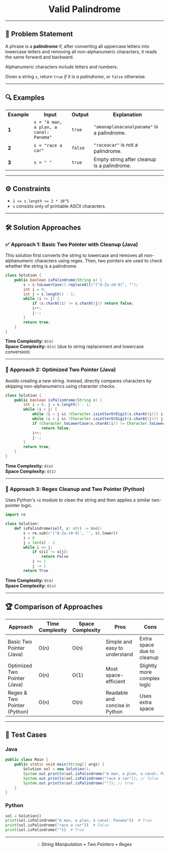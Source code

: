 
<div align="center">

<h1>Valid Palindrome</h1>

</div>

---

## 📝 Problem Statement

A phrase is a **palindrome** if, after converting all uppercase letters into lowercase letters and removing all non-alphanumeric characters, it reads the same forward and backward.

Alphanumeric characters include letters and numbers.

Given a string `s`, return `true` *if it is a palindrome*, or `false` otherwise.

---

## 🔍 Examples

<table>
<tr>
<th>Example</th>
<th>Input</th>
<th>Output</th>
<th>Explanation</th>
</tr>
<tr>
<td><strong>1</strong></td>
<td><code>s = "A man, a plan, a canal: Panama"</code></td>
<td><code>true</code></td>
<td><code>"amanaplanacanalpanama"</code> is a palindrome.</td>
</tr>
<tr>
<td><strong>2</strong></td>
<td><code>s = "race a car"</code></td>
<td><code>false</code></td>
<td><code>"raceacar"</code> is not a palindrome.</td>
</tr>
<tr>
<td><strong>3</strong></td>
<td><code>s = " "</code></td>
<td><code>true</code></td>
<td>Empty string after cleanup is a palindrome.</td>
</tr>
</table>

---

## ⚙️ Constraints

- `1 <= s.length <= 2 * 10^5`
- `s` consists only of printable ASCII characters.

---

## 🛠️ Solution Approaches

### ✅ Approach 1: Basic Two Pointer with Cleanup (Java)

This solution first converts the string to lowercase and removes all non-alphanumeric characters using regex. Then, two pointers are used to check whether the string is a palindrome.

```java
class Solution {
    public boolean isPalindrome(String s) {
        s = s.toLowerCase().replaceAll("[^A-Za-z0-9]", "");
        int i = 0;
        int j = s.length() - 1;
        while (i <= j) {
            if (s.charAt(i) != s.charAt(j)) return false;
            i++;
            j--;
        }
        return true;
    }
}
```

**Time Complexity:** `O(n)`  
**Space Complexity:** `O(n)` (due to string replacement and lowercase conversion)

---

### 🔁 Approach 2: Optimized Two Pointer (Java)

Avoids creating a new string. Instead, directly compares characters by skipping non-alphanumerics using character checks.

```java
class Solution {
    public boolean isPalindrome(String s) {
        int i = 0, j = s.length() - 1;
        while (i < j) {
            while (i < j && !Character.isLetterOrDigit(s.charAt(i))) i++;
            while (i < j && !Character.isLetterOrDigit(s.charAt(j))) j--;
            if (Character.toLowerCase(s.charAt(i)) != Character.toLowerCase(s.charAt(j)))
                return false;
            i++;
            j--;
        }
        return true;
    }
}
```

**Time Complexity:** `O(n)`  
**Space Complexity:** `O(1)`

---

### 🐍 Approach 3: Regex Cleanup and Two Pointer (Python)

Uses Python's `re` module to clean the string and then applies a similar two-pointer logic.

```python
import re

class Solution:
    def isPalindrome(self, s: str) -> bool:
        s = re.sub(r'[^A-Za-z0-9]', '', s).lower()
        i = 0
        j = len(s) - 1
        while i <= j:
            if s[i] != s[j]:
                return False
            i += 1
            j -= 1
        return True
```

**Time Complexity:** `O(n)`  
**Space Complexity:** `O(n)`

---

## 🏆 Comparison of Approaches

| Approach                          | Time Complexity | Space Complexity | Pros                            | Cons                         |
|----------------------------------|------------------|-------------------|----------------------------------|------------------------------|
| Basic Two Pointer (Java)         | O(n)             | O(n)              | Simple and easy to understand    | Extra space due to cleanup   |
| Optimized Two Pointer (Java)     | O(n)             | O(1)              | Most space-efficient             | Slightly more complex logic  |
| Regex & Two Pointer (Python)     | O(n)             | O(n)              | Readable and concise in Python   | Uses extra space             |

---

## 🧪 Test Cases

### Java
```java
public class Main {
    public static void main(String[] args) {
        Solution sol = new Solution();
        System.out.println(sol.isPalindrome("A man, a plan, a canal: Panama")); // true
        System.out.println(sol.isPalindrome("race a car")); // false
        System.out.println(sol.isPalindrome("")); // true
    }
}
```

### Python
```python
sol = Solution()
print(sol.isPalindrome("A man, a plan, a canal: Panama"))  # True
print(sol.isPalindrome("race a car"))  # False
print(sol.isPalindrome(""))  # True
```

---

<div align="center">

💡 *String Manipulation* • *Two Pointers* • *Regex*

</div>

